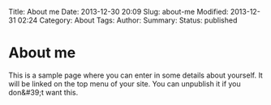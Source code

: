 Title: About me
Date: 2013-12-30 20:09
Slug: about-me
Modified: 2013-12-31 02:24
Category: About
Tags: 
Author: 
Summary: 
Status: published







# About me







This is a sample page where you can enter in some details about yourself.  It will be linked on the top menu of your site.  You can unpublish it if you don&amp;#39;t want this.